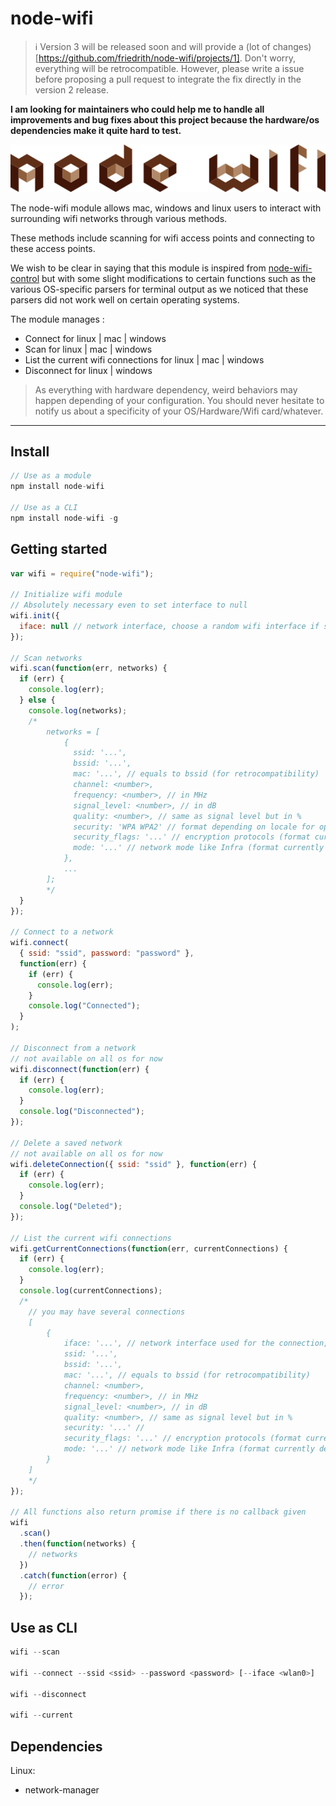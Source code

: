# node-wifi

> :information_source: Version 3 will be released soon and will provide a (lot of changes)[https://github.com/friedrith/node-wifi/projects/1]. Don't worry, everything will be retrocompatible. However, please write a issue before proposing a pull request to integrate the fix
> directly in the version 2 release.

**I am looking for maintainers who could help me to handle all improvements and bug fixes about this project because the hardware/os dependencies make it quite hard to test.**

![node-wifi](https://raw.githubusercontent.com/friedrith/assets/master/node-wifi/logo.png)

The node-wifi module allows mac, windows and linux users to interact with surrounding wifi networks through various methods.

These methods include scanning for wifi access points and connecting to these access points.

We wish to be clear in saying that this module is inspired from [node-wifi-control](https://github.com/msolters/wifi-control-node) but with some slight modifications to certain functions such as the various OS-specific parsers for terminal output as we noticed that these parsers did not work well on certain operating systems.

The module manages :

- Connect for linux | mac | windows
- Scan for linux | mac | windows
- List the current wifi connections for linux | mac | windows
- Disconnect for linux | windows

> As everything with hardware dependency, weird behaviors may happen depending of your configuration. You should never hesitate to notify us about a specificity of your OS/Hardware/Wifi card/whatever.

---

## Install

```javascript
// Use as a module
npm install node-wifi

// Use as a CLI
npm install node-wifi -g
```

## Getting started

```javascript
var wifi = require("node-wifi");

// Initialize wifi module
// Absolutely necessary even to set interface to null
wifi.init({
  iface: null // network interface, choose a random wifi interface if set to null
});

// Scan networks
wifi.scan(function(err, networks) {
  if (err) {
    console.log(err);
  } else {
    console.log(networks);
    /*
        networks = [
            {
              ssid: '...',
              bssid: '...',
              mac: '...', // equals to bssid (for retrocompatibility)
              channel: <number>,
              frequency: <number>, // in MHz
              signal_level: <number>, // in dB
              quality: <number>, // same as signal level but in %
              security: 'WPA WPA2' // format depending on locale for open networks in Windows
              security_flags: '...' // encryption protocols (format currently depending of the OS)
              mode: '...' // network mode like Infra (format currently depending of the OS)
            },
            ...
        ];
        */
  }
});

// Connect to a network
wifi.connect(
  { ssid: "ssid", password: "password" },
  function(err) {
    if (err) {
      console.log(err);
    }
    console.log("Connected");
  }
);

// Disconnect from a network
// not available on all os for now
wifi.disconnect(function(err) {
  if (err) {
    console.log(err);
  }
  console.log("Disconnected");
});

// Delete a saved network
// not available on all os for now
wifi.deleteConnection({ ssid: "ssid" }, function(err) {
  if (err) {
    console.log(err);
  }
  console.log("Deleted");
});

// List the current wifi connections
wifi.getCurrentConnections(function(err, currentConnections) {
  if (err) {
    console.log(err);
  }
  console.log(currentConnections);
  /*
    // you may have several connections
    [
        {
            iface: '...', // network interface used for the connection, not available on macOS
            ssid: '...',
            bssid: '...',
            mac: '...', // equals to bssid (for retrocompatibility)
            channel: <number>,
            frequency: <number>, // in MHz
            signal_level: <number>, // in dB
            quality: <number>, // same as signal level but in %
            security: '...' //
            security_flags: '...' // encryption protocols (format currently depending of the OS)
            mode: '...' // network mode like Infra (format currently depending of the OS)
        }
    ]
    */
});

// All functions also return promise if there is no callback given
wifi
  .scan()
  .then(function(networks) {
    // networks
  })
  .catch(function(error) {
    // error
  });
```

## Use as CLI

```javascript
wifi --scan

wifi --connect --ssid <ssid> --password <password> [--iface <wlan0>]

wifi --disconnect

wifi --current
```

## Dependencies

Linux:

- network-manager
